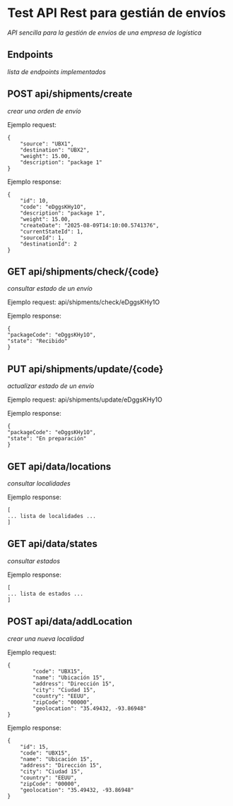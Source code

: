 
# Test API Rest para gestián de envíos

_API sencilla para la gestión de envios de una empresa de logística_

## Endpoints 

_lista de endpoints implementados_

## POST api/shipments/create 

_crear una orden de envío_

Ejemplo request:
```
{
    "source": "UBX1",
    "destination": "UBX2",
    "weight": 15.00,
    "description": "package 1"
}
```

Ejemplo response:
```
{
    "id": 10,
    "code": "eDggsKHy1O",
    "description": "package 1",
    "weight": 15.00,
    "createDate": "2025-08-09T14:10:00.5741376",
    "currentStateId": 1,
    "sourceId": 1,
    "destinationId": 2
}
```

## GET api/shipments/check/{code} 
_consultar estado de un envío_

Ejemplo request: api/shipments/check/eDggsKHy1O

Ejemplo response:
```
{
"packageCode": "eDggsKHy1O",
"state": "Recibido"
}
```


## PUT api/shipments/update/{code}
_actualizar estado de un envío_

Ejemplo request: api/shipments/update/eDggsKHy1O

Ejemplo response:
```
{
"packageCode": "eDggsKHy1O",
"state": "En preparación"
}
```

## GET api/data/locations
_consultar localidades_

Ejemplo response:
```
[
... lista de localidades ...
]
```


## GET api/data/states

_consultar estados_

Ejemplo response:
```
[
... lista de estados ...
]
```

## POST api/data/addLocation

_crear una nueva localidad_

Ejemplo request:
```
{
        "code": "UBX15",
        "name": "Ubicación 15",
        "address": "Dirección 15",
        "city": "Ciudad 15",
        "country": "EEUU",
        "zipCode": "00000",
        "geolocation": "35.49432, -93.86948"
}
```

Ejemplo response:
```
{
    "id": 15,
    "code": "UBX15",
    "name": "Ubicación 15",
    "address": "Dirección 15",
    "city": "Ciudad 15",
    "country": "EEUU",
    "zipCode": "00000",
    "geolocation": "35.49432, -93.86948"
}
```